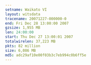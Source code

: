 ```yaml
---
setname: Waikato VI
layout: witsdata
tracename: 20071227-000000-0
end: Fri Dec 28 13:00:00 2007
gzsize: 1,955 MB
len: 24:00:00
start: Thu Dec 27 13:00:01 2007
totalwirelen: 37,223 MB
pkts: 82 million
size: 6,086 MB
md5: adc29af10e00f03b3c7eb994c0b6ff5e
---
```


